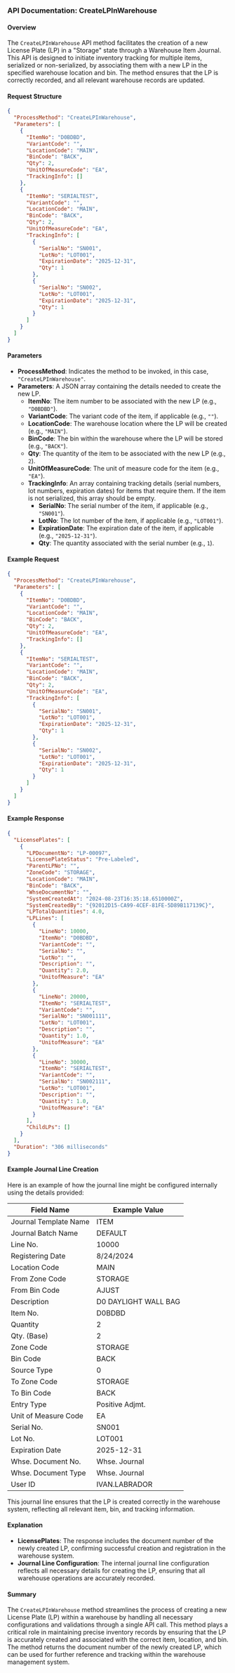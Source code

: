 ### API Documentation: CreateLPInWarehouse

#### Overview
The `CreateLPInWarehouse` API method facilitates the creation of a new License Plate (LP) in a "Storage" state through a Warehouse Item Journal. This API is designed to initiate inventory tracking for multiple items, serialized or non-serialized, by associating them with a new LP in the specified warehouse location and bin. The method ensures that the LP is correctly recorded, and all relevant warehouse records are updated.

#### Request Structure
```json
{
  "ProcessMethod": "CreateLPInWarehouse",
  "Parameters": [
    {
      "ItemNo": "D0BDBD",
      "VariantCode": "",
      "LocationCode": "MAIN",
      "BinCode": "BACK",
      "Qty": 2,
      "UnitOfMeasureCode": "EA",
      "TrackingInfo": []
    },
    {
      "ItemNo": "SERIALTEST",
      "VariantCode": "",
      "LocationCode": "MAIN",
      "BinCode": "BACK",
      "Qty": 2,
      "UnitOfMeasureCode": "EA",
      "TrackingInfo": [
        {
          "SerialNo": "SN001",
          "LotNo": "LOT001",
          "ExpirationDate": "2025-12-31",
          "Qty": 1
        },
        {
          "SerialNo": "SN002",
          "LotNo": "LOT001",
          "ExpirationDate": "2025-12-31",
          "Qty": 1
        }
      ]
    }
  ]
}
```

#### Parameters
- **ProcessMethod**: Indicates the method to be invoked, in this case, `"CreateLPInWarehouse"`.
- **Parameters**: A JSON array containing the details needed to create the new LP.
  - **ItemNo**: The item number to be associated with the new LP (e.g., `"D0BDBD"`).
  - **VariantCode**: The variant code of the item, if applicable (e.g., `""`).
  - **LocationCode**: The warehouse location where the LP will be created (e.g., `"MAIN"`).
  - **BinCode**: The bin within the warehouse where the LP will be stored (e.g., `"BACK"`).
  - **Qty**: The quantity of the item to be associated with the new LP (e.g., `2`).
  - **UnitOfMeasureCode**: The unit of measure code for the item (e.g., `"EA"`).
  - **TrackingInfo**: An array containing tracking details (serial numbers, lot numbers, expiration dates) for items that require them. If the item is not serialized, this array should be empty.
    - **SerialNo**: The serial number of the item, if applicable (e.g., `"SN001"`).
    - **LotNo**: The lot number of the item, if applicable (e.g., `"LOT001"`).
    - **ExpirationDate**: The expiration date of the item, if applicable (e.g., `"2025-12-31"`).
    - **Qty**: The quantity associated with the serial number (e.g., `1`).

#### Example Request
```json
{
  "ProcessMethod": "CreateLPInWarehouse",
  "Parameters": [
    {
      "ItemNo": "D0BDBD",
      "VariantCode": "",
      "LocationCode": "MAIN",
      "BinCode": "BACK",
      "Qty": 2,
      "UnitOfMeasureCode": "EA",
      "TrackingInfo": []
    },
    {
      "ItemNo": "SERIALTEST",
      "VariantCode": "",
      "LocationCode": "MAIN",
      "BinCode": "BACK",
      "Qty": 2,
      "UnitOfMeasureCode": "EA",
      "TrackingInfo": [
        {
          "SerialNo": "SN001",
          "LotNo": "LOT001",
          "ExpirationDate": "2025-12-31",
          "Qty": 1
        },
        {
          "SerialNo": "SN002",
          "LotNo": "LOT001",
          "ExpirationDate": "2025-12-31",
          "Qty": 1
        }
      ]
    }
  ]
}
```

#### Example Response
```json
{
  "LicensePlates": [
    {
      "LPDocumentNo": "LP-00097",
      "LicensePlateStatus": "Pre-Labeled",
      "ParentLPNo": "",
      "ZoneCode": "STORAGE",
      "LocationCode": "MAIN",
      "BinCode": "BACK",
      "WhseDocumentNo": "",
      "SystemCreatedAt": "2024-08-23T16:35:18.6510000Z",
      "SystemCreatedBy": "{92012D15-CA99-4CEF-81FE-5D89B117139C}",
      "LPTotalQuantities": 4.0,
      "LPLines": [
        {
          "LineNo": 10000,
          "ItemNo": "D0BDBD",
          "VariantCode": "",
          "SerialNo": "",
          "LotNo": "",
          "Description": "",
          "Quantity": 2.0,
          "UnitofMeasure": "EA"
        },
        {
          "LineNo": 20000,
          "ItemNo": "SERIALTEST",
          "VariantCode": "",
          "SerialNo": "SN001111",
          "LotNo": "LOT001",
          "Description": "",
          "Quantity": 1.0,
          "UnitofMeasure": "EA"
        },
        {
          "LineNo": 30000,
          "ItemNo": "SERIALTEST",
          "VariantCode": "",
          "SerialNo": "SN002111",
          "LotNo": "LOT001",
          "Description": "",
          "Quantity": 1.0,
          "UnitofMeasure": "EA"
        }
      ],
      "ChildLPs": []
    }
  ],
  "Duration": "306 milliseconds"
}
```

#### Example Journal Line Creation
Here is an example of how the journal line might be configured internally using the details provided:

| Field Name                      | Example Value         |
|---------------------------------|-----------------------|
| Journal Template Name           | ITEM                  |
| Journal Batch Name              | DEFAULT               |
| Line No.                        | 10000                 |
| Registering Date                | 8/24/2024             |
| Location Code                   | MAIN                  |
| From Zone Code                  | STORAGE               |
| From Bin Code                   | AJUST                 |
| Description                     | D0 DAYLIGHT WALL BAG  |
| Item No.                        | D0BDBD                |
| Quantity                        | 2                     |
| Qty. (Base)                     | 2                     |
| Zone Code                       | STORAGE               |
| Bin Code                        | BACK                  |
| Source Type                     | 0                     |
| To Zone Code                    | STORAGE               |
| To Bin Code                     | BACK                  |
| Entry Type                      | Positive Adjmt.       |
| Unit of Measure Code            | EA                    |
| Serial No.                      | SN001                 |
| Lot No.                         | LOT001                |
| Expiration Date                 | 2025-12-31            |
| Whse. Document No.              | Whse. Journal         |
| Whse. Document Type             | Whse. Journal         |
| User ID                         | IVAN.LABRADOR         |

This journal line ensures that the LP is created correctly in the warehouse system, reflecting all relevant item, bin, and tracking information.

#### Explanation
- **LicensePlates**: The response includes the document number of the newly created LP, confirming successful creation and registration in the warehouse system.
- **Journal Line Configuration**: The internal journal line configuration reflects all necessary details for creating the LP, ensuring that all warehouse operations are accurately recorded.

#### Summary
The `CreateLPInWarehouse` method streamlines the process of creating a new License Plate (LP) within a warehouse by handling all necessary configurations and validations through a single API call. This method plays a critical role in maintaining precise inventory records by ensuring that the LP is accurately created and associated with the correct item, location, and bin. The method returns the document number of the newly created LP, which can be used for further reference and tracking within the warehouse management system.
